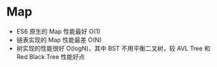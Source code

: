 # Map

- ES6 原生的 Map 性能最好 O(1)
- 链表实现的 Map 性能最差 O(N)
- 树实现的性能很好 O(logN)，其中 BST 不用平衡二叉树，较 AVL Tree 和 Red Black Tree 性能好点
